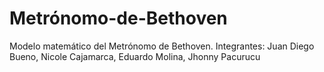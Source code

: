 # Metrónomo-de-Bethoven
Modelo matemático del Metrónomo de Bethoven.
Integrantes: Juan Diego Bueno, Nicole Cajamarca, Eduardo Molina, Jhonny Pacurucu
